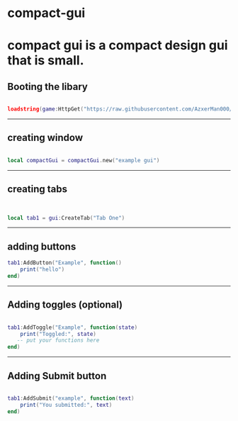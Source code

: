# compact-gui


# compact gui is a compact design gui that is small.


## Booting the libary

```lua

loadstring(game:HttpGet("https://raw.githubusercontent.com/AzxerMan000/compact-gui/refs/heads/main/Source.lua"))()


```


----

## creating window


```lua

local compactGui = compactGui.new("example gui")

```

------




## creating tabs 


```lua


local tab1 = gui:CreateTab("Tab One")

```


---

## adding buttons

```lua
tab1:AddButton("Example", function()
    print("hello")
end)

```

---


## Adding toggles (optional)


```lua

tab1:AddToggle("Example", function(state)
    print("Toggled:", state)
   -- put your functions here
end)

```
---

## Adding Submit button


```lua

tab1:AddSubmit("example", function(text)
    print("You submitted:", text)
end)
```
